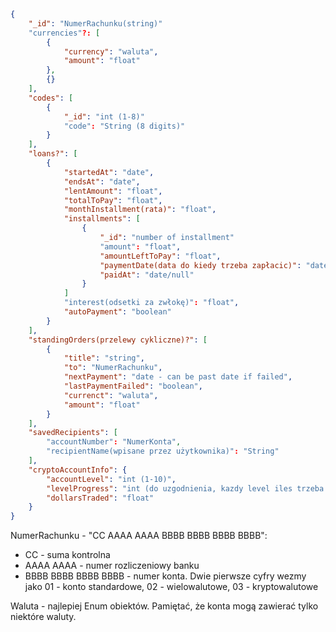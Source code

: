 ```json
{
	"_id": "NumerRachunku(string)"
	"currencies"?: [
		{
			"currency": "waluta",
			"amount": "float"
		},
		{}
	],
	"codes": [
		{
			"_id": "int (1-8)"
			"code": "String (8 digits)"
		}
	],
	"loans?": [
		{
			"startedAt": "date",
			"endsAt": "date",
			"lentAmount": "float",
			"totalToPay": "float",
			"monthInstallment(rata)": "float",
			"installments": [
				{
					"_id": "number of installment"
					"amount": "float",
					"amountLeftToPay": "float",
					"paymentDate(data do kiedy trzeba zapłacic)": "date",
					"paidAt": "date/null"
				}
			]
			"interest(odsetki za zwłokę)": "float",
			"autoPayment": "boolean"
		}
	],
	"standingOrders(przelewy cykliczne)?": [
		{
			"title": "string",
			"to": "NumerRachunku",
			"nextPayment": "date - can be past date if failed",
			"lastPaymentFailed": "boolean",
			"currenct": "waluta",
			"amount": "float"
		}
	],
	"savedRecipients": [
		"accountNumber": "NumerKonta",
		"recipientName(wpisane przez użytkownika)": "String"
	],
	"cryptoAccountInfo": {
		"accountLevel": "int (1-10)",
		"levelProgress": "int (do uzgodnienia, kazdy level iles trzeba kupic/sprzedac)",
		"dollarsTraded": "float"
	}
}
```
NumerRachunku - "CC AAAA AAAA BBBB BBBB BBBB BBBB":
*	CC - suma kontrolna
*	AAAA AAAA - numer rozliczeniowy banku
*	BBBB BBBB BBBB BBBB - numer konta. Dwie pierwsze cyfry wezmy jako 01 - konto standardowe, 02 - wielowalutowe, 03 - kryptowalutowe

Waluta - najlepiej Enum obiektów. Pamiętać, że konta mogą zawierać tylko niektóre waluty.